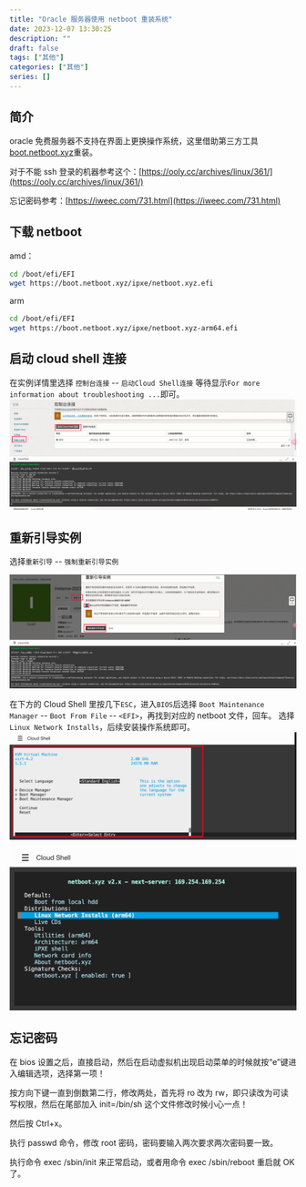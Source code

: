 ```yaml
---
title: "Oracle 服务器使用 netboot 重装系统"
date: 2023-12-07 13:30:25
description: ""
draft: false
tags: ["其他"]
categories: ["其他"]
series: []
---
```


## 简介

oracle 免费服务器不支持在界面上更换操作系统，这里借助第三方工具[boot.netboot.xyz](https://boot.netboot.xyz)重装。

对于不能 ssh 登录的机器参考这个：[https://ooly.cc/archives/linux/361/](https://ooly.cc/archives/linux/361/)

忘记密码参考：[https://iweec.com/731.html](https://iweec.com/731.html)

## 下载 netboot

amd：

```bash
cd /boot/efi/EFI
wget https://boot.netboot.xyz/ipxe/netboot.xyz.efi
```

arm

```bash
cd /boot/efi/EFI
wget https://boot.netboot.xyz/ipxe/netboot.xyz-arm64.efi
```

## 启动 cloud shell 连接

在实例详情里选择 `控制台连接` -- `启动Cloud Shell连接`
等待显示`For more information about troubleshooting ...`即可。
![](https://raw.githubusercontent.com/zzkrix/blog-images/main/assets/image-20231207140247071.png)

## 重新引导实例

选择`重新引导` -- `强制重新引导实例`

![](https://raw.githubusercontent.com/zzkrix/blog-images/main/assets/image-20231207140418750.png)

在下方的 Cloud Shell 里按几下`ESC`，进入`BIOS`后选择 `Boot Maintenance Manager` -- `Boot From File` -- `<EFI>`，再找到对应的 netboot 文件，回车。
选择`Linux Network Installs`，后续安装操作系统即可。
![](https://raw.githubusercontent.com/zzkrix/blog-images/main/assets/image-20231207142703010.png)

![](https://raw.githubusercontent.com/zzkrix/blog-images/main/assets/image-20231207141414693.png)

## 忘记密码

在 bios 设置之后，直接启动，然后在启动虚拟机出现启动菜单的时候就按“e”键进入编辑选项，选择第一项！

按方向下键一直到倒数第二行，修改两处，首先将 ro 改为 rw，即只读改为可读写权限，然后在尾部加入 init=/bin/sh 这个文件修改时候小心一点！

然后按 Ctrl+x。

执行 passwd 命令，修改 root 密码，密码要输入两次要求两次密码要一致。

执行命令 exec /sbin/init 来正常启动，或者用命令 exec /sbin/reboot 重启就 OK 了。
